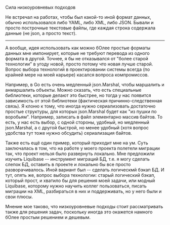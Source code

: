 Сила низкоуровневых подходов

Не встречал на работах, чтобы был какой-то иной формат данных, обычно использовался либо YAML, либо XML, либо JSON. 
Бывали и просто построчные текстовые файлы, где каждая строка содержала данные (не json, а просто текст).

-----------------------------------------------------------------------------------------------------------------------------------------------

А вообще, идея использовать как можно бОлее простые форматы данных мне импонирует, которые не требуют перевода из одного формата в другой.
Точнее, я бы не отказывался от "более старой технологии" в угоду новой, просто потому что новая лучше старой.
Вопрос выбора технологий в проектировании системы всегда (по крайней мере на моей карьере) касался вопроса компромиссов. 

Например, в Go есть очень медленный json.Marshal, чтобы маршалить и анмаршалить объекты. Можно сказать, что есть специальные библиотеки, которые делают это быстрее,
но тогда у нас появится зависимость от этой библиотеки (фактическая причинно-следственная связь). Я клоню к тому, что иногда нужно сериализовать достаточно простые
структуры, для которых json.Marshal будет как "из пушки по воробьям". Например, записать в файл элементарно массив байтов.
То есть, у нас есть выбор, с одной стороны, удобный, но медленный json.Marshal, а с другой быстрой, но менее удобный (хотя вопрос удобства тут тоже нужно обсудить)
сериализация байтов.

Также есть ещё один пример, который приходит мне на ум. 
Суть заключалась в том, что на работе у моего проекта полетели миграции так, что проект нельзя было развернуть локально. 
Мне предложили изучить Liquibase -- инструмент миграций БД, т.е. я могу сделать слепок БД, оставить в проекте и локально бы все просто разворачивалось.
Иной вариант был -- сделать логическмй бэкап БД.
И тут, опять же, вопрос выбора технологии: старый логический бэкап, который прост, и хватило бы для решения моей задачи, или модный Liquibase, которому нужно научить
коллег пользоваться, писать миграции на XML, разбираться в них и поддерживать, но у него были и свои плюсы.

Мнение мое таково, что низкоуровневые подходы стоит рассматривать также для решения задач, поскольку иногда это окажется намного бОлее простым решением и дешевым.
